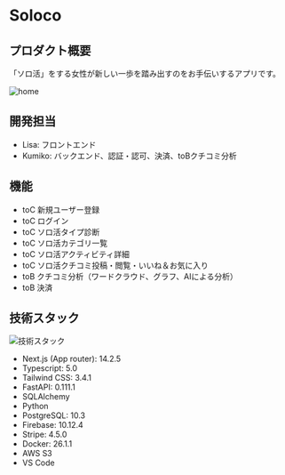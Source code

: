 # Soloco


## プロダクト概要
「ソロ活」をする女性が新しい一歩を踏み出すのをお手伝いするアプリです。

![home](https://github.com/user-attachments/assets/1d9a190e-0058-4720-b100-0352c4c947fd)


## 開発担当
* Lisa: フロントエンド
* Kumiko: バックエンド、認証・認可、決済、toBクチコミ分析


## 機能
* toC 新規ユーザー登録
* toC ログイン
* toC ソロ活タイプ診断
* toC ソロ活カテゴリ一覧
* toC ソロ活アクティビティ詳細
* toC ソロ活クチコミ投稿・閲覧・いいね＆お気に入り
* toB クチコミ分析（ワードクラウド、グラフ、AIによる分析）
* toB 決済


## 技術スタック
![技術スタック](https://github.com/user-attachments/assets/5229638f-2f5f-43d2-80e4-08b2ad1f05d1)


* Next.js (App router): 14.2.5
* Typescript: 5.0
* Tailwind CSS: 3.4.1
* FastAPI: 0.111.1
* SQLAlchemy
* Python
* PostgreSQL: 10.3
* Firebase: 10.12.4
* Stripe: 4.5.0
* Docker: 26.1.1
* AWS S3
* VS Code
